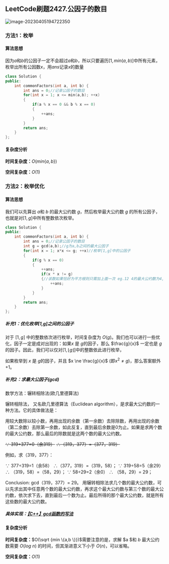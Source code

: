 ## LeetCode刷题2427.公因子的数目

![image-20230405194722350](https://blog-1304436410.cos.ap-beijing.myqcloud.com/leetcode/202304051947412.png)



### 方法1：枚举

#### **算法思想**

因为$a$和$b$的公因子一定不会超过$a$和$b$，所以只要遍历$[1,min(a,b)]$中所有元素，枚举出所有公因数$x$，用$ans$记录$x$的数量



```C++
class Solution {
public:
    int commonFactors(int a, int b) {
        int ans = 0;//记录公因子的数目
        for(int x = 1; x <= min(a,b); ++x)
        {
            if(a % x == 0 && b % x == 0)
            {
                ++ans;
            }
        }
        return ans;
    }
};
```

#### **复杂度分析**

**时间复杂度：**$O(min\{ a,b \})$

**空间复杂度：**$O(1)$



### 方法2：枚举优化

#### **算法思想**

我们可以先算出 $a$和 $b$ 的最大公约数 $g$，然后枚举最大公约数 $g$ 的所有公因子，也就是对$[1,g]$中所有整数依次枚举。

```C++
class Solution {
public:
    int commonFactors(int a, int b) {
        int ans = 0;//记录公因子的数目
        int g = gcd(a,b);//g为a,b之间的最大公因子
        for(int x = 1; x*x <= g; ++x)//枚举[1,g]中的公因子
        {
            if(g % x == 0)
            {
                ++ans;
                if(x * x != g)
                {//该数如果恰好为平方根则只需加上面一次 eg.12 4的最大公约数为4,则当2为4的公约数时，此if不执行，就不需要额外+1了
                    ++ans;
                }
            }
        }
        return ans;
    }
};
```

##### 补充1：优化枚举[1,g]之间的公因子

对于 $[1,g]$ 中的整数依次进行枚举，时间复杂度为 $O(g)$。我们也可以进行一些优化，因子一定是成对出现的：如果$x$ 是 $g$的因子，那么 $\frac{g}{x}$ 一定也是 $g$的因子。因此，我们可以仅对$[1, \lfloor g \rfloor]$中的整数依此进行枚举，

如果枚举到 $x$ 是 $g$的因子，并且 $x \ne \frac{g}{x}$ (即$x^2 \ne g$)，那么答案额外+1。




##### **补充2：求最大公因子(gcd)**

数学方法：辗转相除法(欧几里德算法)

辗转相除法， 又名欧几里德算法（Euclidean algorithm），是求最大公约数的一种方法。它的具体做法是：

用较大数除以较小数，再用出现的余数（第一余数）去除除数，再用出现的余数（第二余数）去除第一余数，如此反复，直到最后余数是0为止。如果是求两个数的最大公约数，那么最后的除数就是这两个数的最大公约数。

~~∵ 319÷377=0（余319）~~
~~∴（319，377）=（377，319）~~

例如，求（319，377）：

∵ 377÷319=1（余58）
∴（377，319）=（319，58）；
∵ 319÷58=5（余29）
∴ （319，58）=（58，29）；
∵ 58÷29=2（余0）
∴ （58，29）= 29；

Conclusion: gcd（319，377）= 29。
用辗转相除法求几个数的最大公约数，可以先求出其中任意两个数的最大公约数，再求这个最大公约数与第三个数的最大公约数，依次求下去，直到最后一个数为止。最后所得的那个最大公约数，就是所有这些数的最大公约数。

##### 具体实现：[【C++】gcd函数的写法](https://blog.csdn.net/Ljnoit/article/details/99319849)

#### **复杂度分析**

**时间复杂度：**$O(\sqrt {min \{a,b \}})$需要注意的是，求解 $a $和 $b$ 最大公约数需要 $O(log\ n)$ 的时间，但其渐进意义下小于 $O( n )$，可以省略。

**空间复杂度：**$O(1)$
